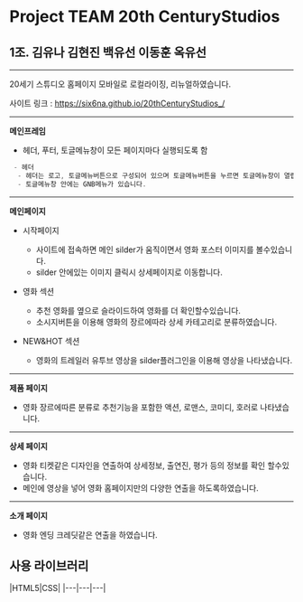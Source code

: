 # Project TEAM 20th CenturyStudios

## 1조. 김유나 김현진 백유선 이동훈 옥유선

-----------------
20세기 스튜디오 홈페이지 모바일로 로컬라이징, 리뉴얼하였습니다.

사이트 링크 : https://six6na.github.io/20thCenturyStudios_/

-----------------
**메인프레임**

* 헤더, 푸터, 토글메뉴창이 모든 페이지마다 실행되도록 함
```c
 - 헤더
  - 헤더는 로고, 토글메뉴버튼으로 구성되어 있으며 토글메뉴버튼을 누르면 토글메뉴창이 열립니다.
  - 토글메뉴창 안에는 GNB메뉴가 있습니다.
```

------------------
**메인페이지**

* 시작페이지
  - 사이트에 접속하면 메인 silder가 움직이면서 영화 포스터 이미지를 볼수있습니다.
  - silder 안에있는 이미지 클릭시 상세페이지로 이동합니다.

* 영화 섹션
  - 추천 영화를 옆으로 슬라이드하여 영화를 더 확인할수있습니다.
  - 소시지버튼을 이용해 영화의 장르에따라 상세 카테고리로 분류하였습니다.

* NEW&HOT 섹션
  - 영화의 트레일러 유투브 영상을 silder플러그인을 이용해 영상을 나타냈습니다.


------------------
**제품 페이지**

* 영화 장르에따른 분류로 추천기능을 포함한 액션, 로맨스, 코미디, 호러로 나타냈습니다.
------------------
**상세 페이지**

* 영화 티켓같은 디자인을 연출하여 상세정보, 출연진, 평가 등의 정보를 확인 할수있습니다.
* 메인에 영상을 넣어 영화 홈페이지만의 다양한 연출을 하도록하였습니다.

------------------
**소개 페이지**

* 영화 엔딩 크레딧같은 연출을 하였습니다.


## 사용 라이브러리
|HTML5|CSS|
|---|---|---|



